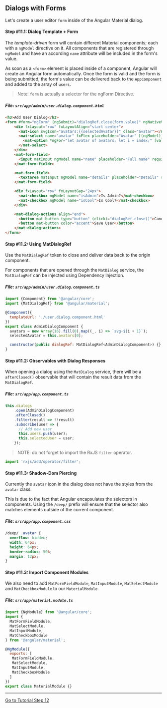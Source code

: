 ## Dialogs with Forms

Let's create a user editor `form` inside of the Angular Material dialog.

#### Step #11.1: Dialog Template + Form

The *template-driven* form will contain different Material components; each with a `ngModel` directive on it. 
All components that are registered through `ngModel` and have an according `name` attribute will be included in the form's value. 

As soon as a `<form>` element is placed inside of a component, Angular will create an Angular form
automatically. Once the form is valid and the form is being submitted, the form's value can be delivered
back to the `AppComponent` and added to the array of `users`.

> Note: `form` is actually a selector for the ngForm Directive. 

##### File: `src/app/admin/user.dialog.component.html`

```html
<h3>Add User Dialog</h3>
<form #form="ngForm" (ngSubmit)="dialogRef.close(form.value)" ngNativeValidate>
    <div fxLayout="row" fxLayoutAlign="start center">
      <mat-icon svgIcon="avatars:{{selectedAvatar}}" class="avatar"></mat-icon>
      <mat-select name="avatar" fxFlex placeholder="Avatar" [(ngModel)]="selectedAvatar">
        <mat-option *ngFor="let avatar of avatars; let i = index;" [value]="avatar">Avatar - {{i + 1}}</mat-option>
      </mat-select>
    </div>
    <mat-form-field>
      <input matInput ngModel name="name" placeholder="Full name" required>
    </mat-form-fieldr>

    <mat-form-field>
      <textarea matInput ngModel name="details" placeholder="Details" rows="15" cols="60" required></textarea>
    </mat-form-field>

    <div fxLayout="row" fxLayoutGap="24px">
      <mat-checkbox ngModel name="isAdmin">Is Admin?</mat-checkbox>
      <mat-checkbox ngModel name="isCool">Is Cool?</mat-checkbox>
    </div>

    <mat-dialog-actions align="end">
      <button mat-button type="button" (click)="dialogRef.close()">Cancel</button>
      <button mat-button color="accent">Save User</button>
    </mat-dialog-actions>
</form>
```


#### Step #11.2: Using MatDialogRef

Use the `MatDialogRef` token to close and deliver data back to the origin component.

For components that are opened through the `MatDialog` service, the `MatDialogRef` can be injected
using Dependency Injection. 

##### File:  `src/app/admin/user.dialog.component.ts`

```js
import {Component} from '@angular/core';
import {MatDialogRef} from '@angular/material';

@Component({
  templateUrl: './user.dialog.component.html'
})
export class AdminDialogComponent {
  avatars = new Array(16).fill(0).map((_, i) => `svg-${i + 1}`);
  selectedAvatar = this.avatars[0];

  constructor(public dialogRef: MatDialogRef<AdminDialogComponent>) {}
}
```

#### Step #11.2: Observables with Dialog Responses

When opening a dialog using the `MatDialog` service, there will be a `afterClosed()` observable
that will contain the result data from the `MatDialogRef`.

##### File: `src/app/app.component.ts`

```js
this.dialogs
    .open(AdminDialogComponent)
    .afterClosed()
    .filter(result => !!result)
    .subscribe(user => {
      // Add new user
      this.users.push(user);
      this.selectedUser = user;
    });
```

> NOTE: do not forget to import the RxJS `filter` operator.
```js
import 'rxjs/add/operator/filter';
```

#### Step #11.3: Shadow-Dom Piercing

Currently the `avatar` icon in the dialog does not have the styles from the `avatar` class.

This is due to the fact that Angular encapsulates the selectors in components. Using the `/deep/` 
prefix will ensure that the selector also matches elements outside of the current component.

##### File: `src/app/app.component.css`

```css
/deep/ .avatar {
  overflow: hidden;
  width: 64px;
  height: 64px;
  border-radius: 50%;
  margin: 12px;
}
```

#### Step #11.3: Import Component Modules

We also need to add `MatFormFieldModule`, `MatInputModule`, `MatSelectModule` and `MatCheckboxModule` to our `MaterialModule`.

##### File: `src/app/material.module.ts`

```js
import {NgModule} from '@angular/core';
import {
  MatFormFieldModule,
  MatSelectModule,
  MatInputModule,
  MatCheckboxModule
} from '@angular/material';

@NgModule({
  exports: [
   MatFormFieldModule,
   MatSelectModule,
   MatInputModule,
   MatCheckboxModule
  ]
})
export class MaterialModule {}
```

---

[Go to Tutorial Step 12](STEP_12.md)
